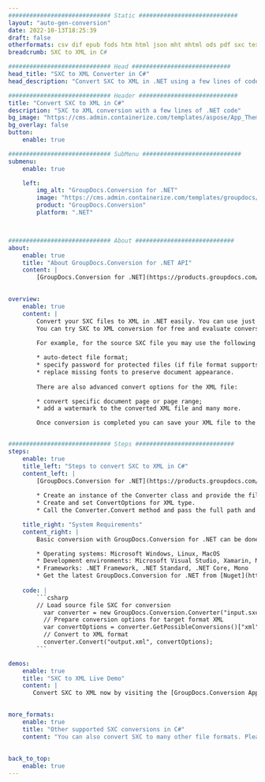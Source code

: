 ```yaml
---
############################# Static ############################
layout: "auto-gen-conversion"
date: 2022-10-13T18:25:39
draft: false
otherformats: csv dif epub fods htm html json mht mhtml ods pdf sxc tex tsv xlam xls xlsb xlsm xlsx xlt xltm xltx xml xps
breadcrumb: SXC to XML in C#

############################# Head ############################
head_title: "SXC to XML Converter in C#"
head_description: "Convert SXC to XML in .NET using a few lines of code. Use the GroupDocs Document Conversion API to convert over 160 file formats."

############################# Header ############################
title: "Convert SXC to XML in C#"
description: "SXC to XML conversion with a few lines of .NET code"
bg_image: "https://cms.admin.containerize.com/templates/aspose/App_Themes/V3/images/bg/header1.png"
bg_overlay: false
button:
    enable: true

############################# SubMenu ############################
submenu:
    enable: true

    left:
        img_alt: "GroupDocs.Conversion for .NET"
        image: "https://cms.admin.containerize.com/templates/groupdocs/images/product-logos/90x90-noborder/groupdocs-conversion-net.png"
        product: "GroupDocs.Conversion"
        platform: ".NET"



############################# About ############################
about:
    enable: true
    title: "About GroupDocs.Conversion for .NET API"
    content: |
        [GroupDocs.Conversion for .NET](https://products.groupdocs.com/conversion/net/) can be used to convert Microsoft Word, Excel, PowerPoint, PDF, Visio and other formats. GroupDocs.Conversion is a standalone API that is suitable for back-end and internal systems where high performance is required. It does not depend on any software such as Microsoft or Open Office.
    

overview:
    enable: true
    content: |
        Convert your SXC files to XML in .NET easily. You can use just a couple of C# code lines in any platform of your choice like - Windows, Linux, macOS.
        You can try SXC to XML conversion for free and evaluate conversion results quality.  Along with simple file conversion scenarios you can try more advanced options for loading source SXC file and for saving output XML result. 
        
        For example, for the source SXC file you may use the following load options:

        * auto-detect file format;
        * specify password for protected files (if file format supports it);
        * replace missing fonts to preserve document appearance.
        
        There are also advanced convert options for the XML file:

        * convert specific document page or page range;
        * add a watermark to the converted XML file and many more.

        Once conversion is completed you can save your XML file to the local file path or any third-party storage like FTP, Amazon S3, Google Drive, Dropbox etc. Please note - to convert SXC to XML there is no need for any additional software installed - like MS Office, Open Office, Adobe Acrobat Reader etc.


############################# Steps ############################
steps:
    enable: true
    title_left: "Steps to convert SXC to XML in C#"
    content_left: |
        [GroupDocs.Conversion for .NET](https://products.groupdocs.com/conversion/net/) makes it easy for developers to convert a SXC file to XML with a few lines of code.
        
        * Create an instance of the Converter class and provide the file SXC with the full path
        * Create and set ConvertOptions for XML type.
        * Call the Converter.Convert method and pass the full path and format (XML) as a parameter

    title_right: "System Requirements"
    content_right: |
        Basic conversion with GroupDocs.Conversion for .NET can be done in just a few simple steps. Our APIs are supported on all major platforms and operating systems. Before executing the code below, make sure you have the following prerequisites installed on your system.

        * Operating systems: Microsoft Windows, Linux, MacOS
        * Development environments: Microsoft Visual Studio, Xamarin, MonoDevelop
        * Frameworks: .NET Framework, .NET Standard, .NET Core, Mono
        * Get the latest GroupDocs.Conversion for .NET from [Nuget](https://www.nuget.org/packages/groupdocs.conversion)
         
    code: |
        ```csharp    
        // Load source file SXC for conversion
          var converter = new GroupDocs.Conversion.Converter("input.sxc");
          // Prepare conversion options for target format XML
          var convertOptions = converter.GetPossibleConversions()["xml"].ConvertOptions;
          // Convert to XML format
          converter.Convert("output.xml", convertOptions);
        ```

demos:
    enable: true
    title: "SXC to XML Live Demo"
    content: |
       Convert SXC to XML now by visiting the [GroupDocs.Conversion App](https://products.groupdocs.app/conversion/family) website. Online demo has the following advantages
          

more_formats:
    enable: true
    title: "Other supported SXC conversions in C#"
    content: "You can also convert SXC to many other file formats. Please see the list below."
       
       
back_to_top:
    enable: true
---
```

